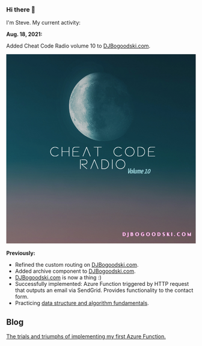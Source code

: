 ### Hi there 👋

<p>I'm Steve. My current activity:</p> 

**Aug. 18, 2021:**

<p>Added Cheat Code Radio volume 10 to <a href="https://djbogoodski.azurewebsites.net">DJBogoodski.com</a>.</p>

<img src="https://raw.githubusercontent.com/sbogucki12/djbogoodski/main/readmeFiles/cheatCodeRadioVol10.jpg" />




<p><b>Previously:</b></p> 

<ul>
<li>Refined the custom routing on <a href="https://djbogoodski.azurewebsites.net">DJBogoodski.com</a>.</li>
<li>Added archive component to <a href="https://djbogoodski.azurewebsites.net">DJBogoodski.com</a>.</li>
<li><a href="https://djbogoodski.azurewebsites.net">DJBogoodski.com</a> is now a thing :)</li>
<li>Successfully implemented: Azure Function triggered by HTTP request that outputs an email via SendGrid. Provides functionality to the contact form.</li>
<li> Practicing <a href="https://github.com/sbogucki12/AlgosAndDataStructures">data structure and algorithm fundamentals</a>.</li> 
</ul>  

## Blog

<a href="https://bogoodski.medium.com/setting-up-an-azure-function-sendgrid-http-trigger-cfd9c5791201" target="_blank">The trials and triumphs of implementing my first Azure Function.</a>

